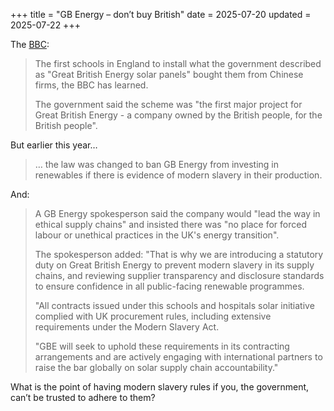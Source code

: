 +++
title = "GB Energy – don’t buy British"
date = 2025-07-20
updated = 2025-07-22
+++

The [BBC](https://www.bbc.co.uk/news/articles/c1lj21pjn72o):

> The first schools in England to install what the government described as "Great British Energy solar panels" bought them from Chinese firms, the BBC has learned.
>
> The government said the scheme was "the first major project for Great British Energy - a company owned by the British people, for the British people".

But earlier this year…

> … the law was changed to ban GB Energy from investing in renewables if there is evidence of modern slavery in their production.

And: 

> A GB Energy spokesperson said the company would "lead the way in ethical supply chains" and insisted there was "no place for forced labour or unethical practices in the UK's energy transition".
>
> The spokesperson added: "That is why we are introducing a statutory duty on Great British Energy to prevent modern slavery in its supply chains, and reviewing supplier transparency and disclosure standards to ensure confidence in all public-facing renewable programmes.
>
> "All contracts issued under this schools and hospitals solar initiative complied with UK procurement rules, including extensive requirements under the Modern Slavery Act.
>
> "GBE will seek to uphold these requirements in its contracting arrangements and are actively engaging with international partners to raise the bar globally on solar supply chain accountability."

What is the point of having modern slavery rules if you, the government, can’t be trusted to adhere to them?
